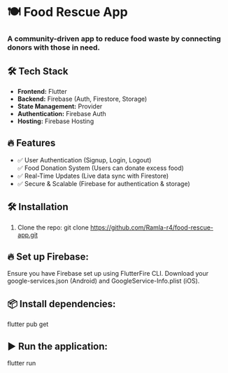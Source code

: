 # 🍽️ Food Rescue App

###  A community-driven app to reduce food waste by connecting donors with those in need.

## 🛠 Tech Stack
- **Frontend:** Flutter  
- **Backend:** Firebase (Auth, Firestore, Storage) 
- **State Management:** Provider
- **Authentication:** Firebase Auth
- **Hosting:** Firebase Hosting
  
## 🔥 Features 
- ✅ User Authentication (Signup, Login, Logout)       
  ✅ Food Donation System (Users can donate excess food)
- ✅ Real-Time Updates (Live data sync with Firestore)
- ✅ Secure & Scalable (Firebase for authentication & storage)

## 🛠 Installation
1. Clone the repo:
   git clone https://github.com/Ramla-r4/food-rescue-app.git
## 🔥 Set up Firebase:
  Ensure you have Firebase set up using FlutterFire CLI.
  Download your google-services.json (Android) and GoogleService-Info.plist (iOS).
## 📦 Install dependencies:
  flutter pub get
## ▶️ Run the application:
  flutter run



